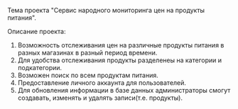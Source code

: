 Тема проекта "Сервис народного мониторинга цен на продукты питания".

Описание проекта:
1. Возможность отслеживания цен на различные продукты питания в разных магазинах в разный период времени.
2. Для удобства отслеживания продукты разделенеы на категории и подкатегории.
3. Возможен поиск по всем продуктам питания.
4. Предоставление личного аккаунта для пользователей.
5. Для обновления информации в базе данных администраторы смогут создавать, изменять и удалять записи(т.е. продукты).

